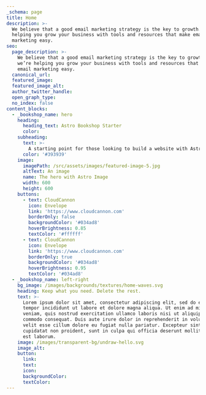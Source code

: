```yaml
---
_schema: page
title: Home
description: >-
  We believe that a good email marketing strategy is the key to growth. So we’re
  helping you grow your business with tools and resources that make email
  marketing easy.
seo:
  page_description: >-
    We believe that a good email marketing strategy is the key to growth. So
    we’re helping you grow your business with tools and resources that make
    email marketing easy.
  canonical_url:
  featured_image:
  featured_image_alt:
  author_twitter_handle:
  open_graph_type:
  no_index: false
content_blocks:
  - _bookshop_name: hero
    heading:
      heading_text: Astro Bookshop Starter
      color:
    subheading:
      text: >-
        A starting point for those looking to build a website with Astro, using Bookshop components in CloudCannon. Create your own copy, and start creating your own components to use in the CloudCannon CMS.
      color: '#393939'
    image:
      imagePath: /src/assets/images/featured-image-5.jpg
      altText: An image
      name: The hero with Astro Image
      width: 600
      height: 600
    buttons:
      - text: CloudCannon
        icon: Envelope
        link: 'https://www.cloudcannon.com'
        borderOnly: false
        backgroundColor: '#034ad8'
        hoverBrightness: 0.85
        textColor: '#ffffff'
      - text: CloudCannon
        icon: Envelope
        link: 'https://www.cloudcannon.com'
        borderOnly: true
        backgroundColor: '#034ad8'
        hoverBrightness: 0.95
        textColor: '#034ad8'
  - _bookshop_name: left-right
    bg_image: /images/backgrounds/textures/home-waves.svg
    heading: Keep what you need. Delete the rest.
    text: >-
      Lorem ipsum dolor sit amet, consectetur adipiscing elit, sed do eiusmod
      tempor incididunt ut labore et dolore magna aliqua. Ut enim ad minim
      veniam, quis nostrud exercitation ullamco laboris nisi ut aliquip ex ea
      commodo consequat. Duis aute irure dolor in reprehenderit in voluptate
      velit esse cillum dolore eu fugiat nulla pariatur. Excepteur sint occaecat
      cupidatat non proident, sunt in culpa qui officia deserunt mollit anim id
      est laborum.
    image: /images/transparent-bg/undraw-hello.svg
    image_alt:
    button:
      link:
      text:
      icon:
      backgroundColor:
      textColor:
---
```

